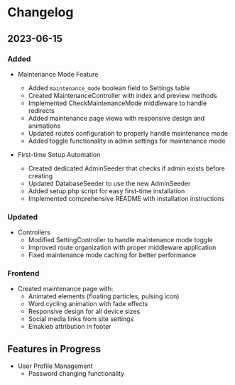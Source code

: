 # Changelog

## 2023-06-15

### Added
- Maintenance Mode Feature
  - Added `maintenance_mode` boolean field to Settings table
  - Created MaintenanceController with index and preview methods
  - Implemented CheckMaintenanceMode middleware to handle redirects
  - Added maintenance page views with responsive design and animations
  - Updated routes configuration to properly handle maintenance mode
  - Added toggle functionality in admin settings for maintenance mode

- First-time Setup Automation
  - Created dedicated AdminSeeder that checks if admin exists before creating
  - Updated DatabaseSeeder to use the new AdminSeeder
  - Added setup.php script for easy first-time installation
  - Implemented comprehensive README with installation instructions

### Updated
- Controllers
  - Modified SettingController to handle maintenance mode toggle
  - Improved route organization with proper middleware application
  - Fixed maintenance mode caching for better performance

### Frontend
- Created maintenance page with:
  - Animated elements (floating particles, pulsing icon)
  - Word cycling animation with fade effects
  - Responsive design for all device sizes
  - Social media links from site settings
  - Elnakieb attribution in footer

## Features in Progress
- User Profile Management
  - Password changing functionality 